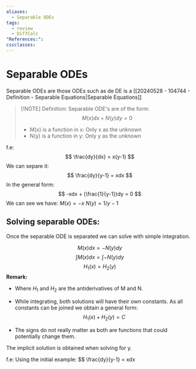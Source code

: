 ```yaml
---
aliases:
  - Separable ODEs
tags:
  - review
  - DiffCalc
"References:": 
cssclasses:
---
```

# Separable ODEs
Separable ODEs are those ODEs such as de DE is a [[20240528 - 104744 - Definition - Separable Equations|Separable Equations]]

> [!NOTE] Definition:
> Separable ODE's are of the form: 
>$$
M(x)dx + N(y) dy = 0
>$$
>+ M(x) is a function in x: Only x as the unknown
>+ N(y) is a function in y: Only y as the unknown

f.e: 
	$$
	\frac{dy}{dx} = x(y-1)
	$$
	We can separe it: 
	$$
	\frac{dy}{y-1} = xdx
	$$
	In the general form: 
	$$
	-xdx + (\frac{1}{y-1})dy = 0
	$$
	We can see we have: 
	$M(x)  = -x$
	$N(y) = 1/y-1$
	
## Solving separable ODEs:

Once the separable ODE is separated we can solve with simple integration. 

$$
M(x) dx = -N(y)dy
$$
$$
\int M(x) dx = \int -N(y) dy
$$
$$
H_1(x) = H_2(y)
$$
**Remark:**
+ Where $H_1$ and $H_2$ are the antiderivatives of M and N. 

+ While integrating, both solutions will have their own constants. As all constants can be joined we obtain a general form: 
$$
H_1(x) + H_2(y) = C
$$
+ The signs do not really matter as both are functions that could potentially change them. 

The implicit solution is obtained when solving for y. 

f.e: Using the initial example: 
	$$
	\frac{dy}{y-1} = xdx
